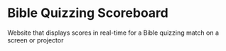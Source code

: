 # Bible Quizzing Scoreboard
 Website that displays scores in real-time for a Bible quizzing match on a screen or projector
